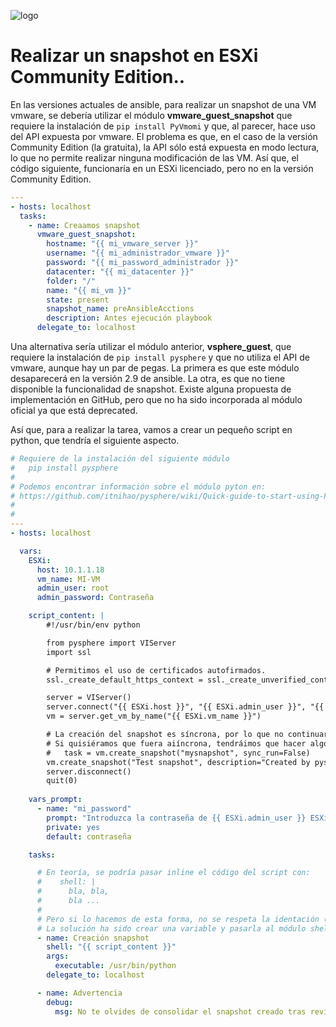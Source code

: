 ![logo](https://raw.github.com/1N0T/images/master/global/1N0T.png)
# Realizar un snapshot en ESXi Community Edition..

En las versiones actuales de ansible, para realizar un snapshot de una VM vmware, se debería utilizar el módulo **vmware_guest_snapshot** que requiere la instalación de ```pip install PyVmomi``` y que, al parecer, hace uso del API expuesta por vmware. El problema es que, en el caso de la versión Community Edition (la gratuita), la API sólo está expuesta en modo lectura, lo que no permite realizar ninguna modificación de las VM. Así que, el código siguiente, funcionaría en un ESXi licenciado, pero no en la versión Community Edition.

``` yaml
---
- hosts: localhost
  tasks:
    - name: Creaamos snapshot
      vmware_guest_snapshot:
        hostname: "{{ mi_vmware_server }}"
        username: "{{ mi_administrador_vmware }}"
        password: "{{ mi_password_administrador }}"
        datacenter: "{{ mi_datacenter }}"
        folder: "/"
        name: "{{ mi_vm }}"
        state: present
        snapshot_name: preAnsibleAcctions
        description: Antes ejecución playbook
      delegate_to: localhost

```
Una alternativa sería utilizar el módulo anterior, **vsphere_guest**, que requiere la instalación de ```pip install pysphere``` y que no utiliza el API de vmware, aunque hay un par de pegas. La primera es que este módulo desaparecerá en la versión 2.9 de ansible. La otra, es que no tiene disponible la funcionalidad de snapshot. Existe alguna propuesta de implementación en GitHub, pero que no ha sido incorporada al módulo oficial ya que está deprecated.

Así que, para a realizar la tarea, vamos a crear un pequeño script en python, que tendría el siguiente aspecto.

``` yaml
# Requiere de la instalación del siguiente módulo
#   pip install pysphere
#
# Podemos encontrar información sobre el módulo pyton en:
# https://github.com/itnihao/pysphere/wiki/Quick-guide-to-start-using-PySphere
#
#
---
- hosts: localhost

  vars:
    ESXi:
      host: 10.1.1.18
      vm_name: MI-VM
      admin_user: root
      admin_password: Contraseña

    script_content: |
        #!/usr/bin/env python

        from pysphere import VIServer 
        import ssl

        # Permitimos el uso de certificados autofirmados.
        ssl._create_default_https_context = ssl._create_unverified_context

        server = VIServer()
        server.connect("{{ ESXi.host }}", "{{ ESXi.admin_user }}", "{{ mi_password }}")
        vm = server.get_vm_by_name("{{ ESXi.vm_name }}")

        # La creación del snapshot es síncrona, por lo que no continuará hasta que finalice.
        # Si quisiéramos que fuera aiíncrona, tendráimos que hacer algo así.
        #   task = vm.create_snapshot("mysnapshot", sync_run=False)
        vm.create_snapshot("Test snapshot", description="Created by pysphere", memory=False, quiesce=False)
        server.disconnect() 
        quit(0)
    
    vars_prompt:
      - name: "mi_password"
        prompt: "Introduzca la contraseña de {{ ESXi.admin_user }} ESXi: "
        private: yes
        default: contraseña

    tasks:

      # En teoría, se podría pasar inline el código del script con:
      #    shell: |
      #      bla, bla,
      #      bla ...
      #
      # Pero si lo hacemos de esta forma, no se respeta la identación (cosa que resulta crítica en el caso de pytho).
      # La solución ha sido crear una variable y pasarla al módulo shell.
      - name: Creación snapshot
        shell: "{{ script_content }}"
        args:
          executable: /usr/bin/python
        delegate_to: localhost

      - name: Advertencia
        debug:
          msg: No te olvides de consolidar el snapshot creado tras revisar que todo está OK
```




